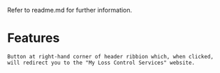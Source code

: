 Refer to readme.md for further information.

# Features
    Button at right-hand corner of header ribbion which, when clicked, will redirect you to the "My Loss Control Services" website.

